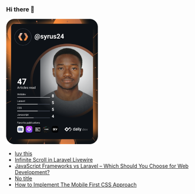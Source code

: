 ### Hi there 👋

<a href="https://app.daily.dev/Syrus24"><img src="https://github.com/Smith-DLAB/Smith-DLAB/blob/main/devcard.svg" width="250" alt="Amir BABIO's Dev Card"/></a>

<!--
**Smith-DLAB/Smith-DLAB** is a ✨ _special_ ✨ repository because its `README.md` (this file) appears on your GitHub profile.

Here are some ideas to get you started:

- 🔭 I’m currently working on ...
- 🌱 I’m currently learning ...
- 👯 I’m looking to collaborate on ...
- 🤔 I’m looking for help with ...
- 💬 Ask me about ...
- 📫 How to reach me: ...
- 😄 Pronouns: ...
- ⚡ Fun fact: ...
-->

<!-- daily.dev BOOKMARKS:START -->
- [luv this](https://app.daily.dev/posts/sapVUoqJC?utm_source=rss&utm_medium=bookmarks&utm_campaign=j59ENI8rK8nGaQ5tpRoab)
- [Infinite Scroll in Laravel Livewire](https://app.daily.dev/posts/tVoEC2d2t?utm_source=rss&utm_medium=bookmarks&utm_campaign=j59ENI8rK8nGaQ5tpRoab)
- [JavaScript Frameworks vs Laravel – Which Should You Choose for Web Development?](https://app.daily.dev/posts/qsaUPxb8L?utm_source=rss&utm_medium=bookmarks&utm_campaign=j59ENI8rK8nGaQ5tpRoab)
- [No title](https://app.daily.dev/posts/exsJczNv5?utm_source=rss&utm_medium=bookmarks&utm_campaign=j59ENI8rK8nGaQ5tpRoab)
- [How to Implement The Mobile First CSS Approach](https://app.daily.dev/posts/zagkliOo6?utm_source=rss&utm_medium=bookmarks&utm_campaign=j59ENI8rK8nGaQ5tpRoab)
<!-- daily.dev BOOKMARKS:END -->
